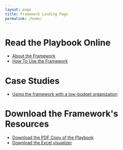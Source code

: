 ```yaml
---
layout: page
title: Framework Landing Page
permalink: /home/
---
```


# Read the Playbook Online

- [About the Framework]()
- [How To Use the Framework]()

# Case Studies

- [Using the framework with a low-budget organization]()

# Download the Framework's Resources

- [Download the PDF Copy of the Playbook]()
- [Download the Excel visualizer]()
